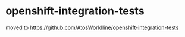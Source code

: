 openshift-integration-tests
===========================

moved to https://github.com/AtosWorldline/openshift-integration-tests

